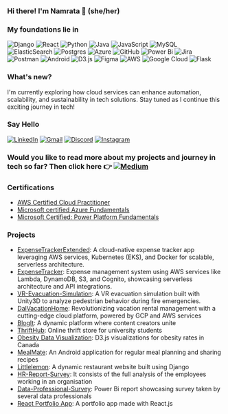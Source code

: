 ### Hi there! I'm Namrata 👋 (she/her)

### My foundations lie in 
![Django](https://img.shields.io/badge/django-%23092E20.svg?style=for-the-badge&logo=django&logoColor=white) ![React](https://img.shields.io/badge/react-%2320232a.svg?style=for-the-badge&logo=react&logoColor=%2361DAFB) ![Python](https://img.shields.io/badge/python-3670A0?style=for-the-badge&logo=python&logoColor=ffdd54) ![Java](https://img.shields.io/badge/java-%23ED8B00.svg?style=for-the-badge&logo=openjdk&logoColor=white) ![JavaScript](https://img.shields.io/badge/javascript-%23323330.svg?style=for-the-badge&logo=javascript&logoColor=%23F7DF1E) ![MySQL](https://img.shields.io/badge/mysql-%2300f.svg?style=for-the-badge&logo=mysql&logoColor=white) ![ElasticSearch](https://img.shields.io/badge/-ElasticSearch-005571?style=for-the-badge&logo=elasticsearch) ![Postgres](https://img.shields.io/badge/postgres-%23316192.svg?style=for-the-badge&logo=postgresql&logoColor=white) ![Azure](https://img.shields.io/badge/azure-%230072C6.svg?style=for-the-badge&logo=microsoftazure&logoColor=white) ![GitHub](https://img.shields.io/badge/github-%23121011.svg?style=for-the-badge&logo=github&logoColor=white) ![Power Bi](https://img.shields.io/badge/power_bi-F2C811?style=for-the-badge&logo=powerbi&logoColor=black) ![Jira](https://img.shields.io/badge/jira-%230A0FFF.svg?style=for-the-badge&logo=jira&logoColor=white) ![Postman](https://img.shields.io/badge/Postman-FF6C37?style=for-the-badge&logo=postman&logoColor=white) ![Android](https://img.shields.io/badge/Android_Studio-3DDC84?style=for-the-badge&logo=android-studio&logoColor=white) ![D3.js](https://img.shields.io/badge/d3%20js-F9A03C?style=for-the-badge&logo=d3.js&logoColor=white) ![Figma](https://img.shields.io/badge/Figma-F24E1E?style=for-the-badge&logo=figma&logoColor=white) ![AWS](https://img.shields.io/badge/AWS-%23FF9900.svg?style=for-the-badge&logo=amazon-aws&logoColor=white) ![Google Cloud](https://img.shields.io/badge/GoogleCloud-%234285F4.svg?style=for-the-badge&logo=google-cloud&logoColor=white) ![Flask](https://img.shields.io/badge/flask-%23000.svg?style=for-the-badge&logo=flask&logoColor=white)

### What's new?
I'm currently exploring how cloud services can enhance automation, scalability, and sustainability in tech solutions. Stay tuned as I continue this exciting journey in tech!

### Say Hello 
[![LinkedIn](https://img.shields.io/badge/LinkedIn-0077B5?style=for-the-badge&logo=linkedin&logoColor=white)](https://www.linkedin.com/in/namratabhaumik/) [![Gmail](https://img.shields.io/badge/Gmail-D14836?style=for-the-badge&logo=gmail&logoColor=white)](mailto:namratabhaumik16@gmail.com) [![Discord](https://img.shields.io/badge/Discord-%235865F2.svg?style=for-the-badge&logo=discord&logoColor=white)](https://discordapp.com/users/namrata2599) [![Instagram](https://img.shields.io/badge/Instagram-E4405F?style=for-the-badge&logo=instagram&logoColor=white)](https://www.instagram.com/missing.nemo/)

### Would you like to read more about my projects and journey in tech so far? Then click here 👉 [![Medium](https://img.shields.io/badge/Medium-12100E?style=for-the-badge&logo=medium&logoColor=white)](https://namrata-bhaumik.medium.com/)

### Certifications
- [AWS Certified Cloud Practitioner](https://www.credly.com/badges/8cceb83b-b7e4-42f8-8a71-20bf2ad712b2/linked_in_profile)
- [Microsoft certified Azure Fundamentals](https://www.credly.com/badges/1aab900c-d79f-4b18-93ab-7d1768217c7b/public_url)
- [Microsoft Certified: Power Platform Fundamentals](https://www.credly.com/badges/c16b4879-0e08-46af-b834-7b8e0144250e/public_url)
 
### Projects
- [ExpenseTrackerExtended](https://github.com/namratabhaumik/ExpenseTrackerExtended): A cloud-native expense tracker app leveraging AWS services, Kubernetes (EKS), and Docker for scalable, serverless architecture.
- [ExpenseTracker](https://github.com/namratabhaumik/ExpenseTracker): Expense management system using AWS services like Lambda, DynamoDB, S3, and Cognito, showcasing serverless architecture and API integrations.
- [VR-Evacuation-Simulation](https://github.com/namratabhaumik/VR-Evacuation-Simulation): A VR evacuation simulation built with Unity3D to analyze pedestrian behavior during fire emergencies.
- [DalVacationHome](https://github.com/namratabhaumik/DalVacationHome): Revolutionizing vacation rental management with a cutting-edge cloud platform, powered by GCP and AWS services
- [BlogIt](https://github.com/namratabhaumik/BlogIt): A dynamic platform where content creators unite
- [ThriftHub](https://github.com/namratabhaumik/ThriftHub-Online-Thrift-Store): Online thrift store for university students
- [Obesity Data Visualization](https://github.com/namratabhaumik/ObesityDataVisualization): D3.js visualizations for obesity rates in Canada
- [MealMate](https://github.com/namratabhaumik/MealMate): An Android application for regular meal planning and sharing recipes
- [Littlelemon](https://github.com/namratabhaumik/littlelemon/tree/branch_1): A dynamic restaurant website built using Django
- [HR-Report-Survey](https://github.com/namratabhaumik/HR-Report-Survey): It consists of the full analysis of the employees working in an organisation
- [Data-Professional-Survey](https://github.com/namratabhaumik/Data-Professional-Survey): Power Bi report showcasing survey taken by several data professionals
- [React Portfolio App](https://github.com/namratabhaumik/React-Portfolio-App/tree/react_portfolio_app): A portfolio app made with React.js
